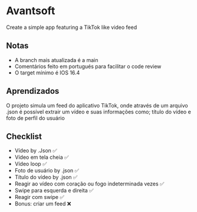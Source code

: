 
# Avantsoft

Create a simple app featuring a TikTok like video feed


## Notas

- A branch mais atualizada é a main
- Comentários feito em portugués para facilitar o code review
- O target mínimo é IOS 16.4



## Aprendizados

O projeto simula um feed do aplicativo TikTok, onde através de um arquivo .json é possível extrair um vídeo e suas informações como; título do vídeo e foto de perfil do usuário


## Checklist
- Vídeo by .Json ✅
- Vídeo em tela cheia ✅
- Vídeo loop ✅
- Foto de usuário by .json ✅
- Título do vídeo by .json ✅
- Reagir ao vídeo com coração ou fogo indeterminada vezes ✅
- Swipe para esquerda e direita ✅
- Reagir com swipe ✅
- Bonus: criar um feed ❌
